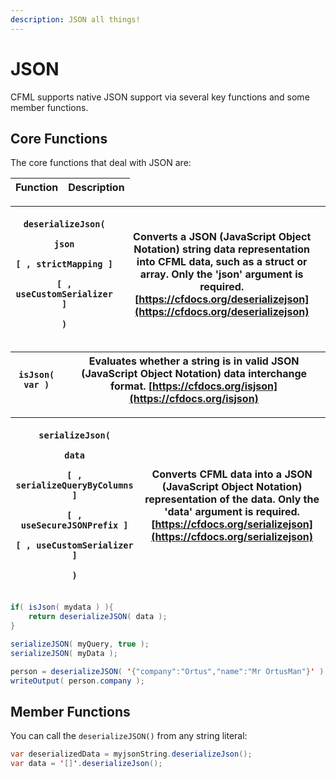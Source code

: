 ```yaml
---
description: JSON all things!
---
```


# JSON

CFML supports native JSON support via several key functions and some member functions.

## Core Functions

The core functions that deal with JSON are:

| Function | Description |
| -------- | ----------- |

| <p><code>deserializeJson(</code></p><p> <code>json</code></p><p> <code>[ , strictMapping ]</code></p><p> <code>[ , useCustomSerializer ]</code></p><p><code>)</code></p> | Converts a JSON (JavaScript Object Notation) string data representation into CFML data, such as a struct or array. Only the 'json' argument is required. [https://cfdocs.org/deserializejson](https://cfdocs.org/deserializejson) |
| ------------------------------------------------------------------------------------------------------------------------------------------------------------------------ | --------------------------------------------------------------------------------------------------------------------------------------------------------------------------------------------------------------------------------- |

| `isJson( var )` | Evaluates whether a string is in valid JSON (JavaScript Object Notation) data interchange format. [https://cfdocs.org/isjson](https://cfdocs.org/isjson) |
| --------------- | -------------------------------------------------------------------------------------------------------------------------------------------------------- |

| <p><code>serializeJson(</code></p><p> <code>data</code></p><p> <code>[ , serializeQueryByColumns ]</code></p><p> <code>[ , useSecureJSONPrefix ]</code></p><p> <code>[ , useCustomSerializer ]</code></p><p><code>)</code></p> | Converts CFML data into a JSON (JavaScript Object Notation) representation of the data. Only the 'data' argument is required. [https://cfdocs.org/serializejson](https://cfdocs.org/serializejson) |
| ------------------------------------------------------------------------------------------------------------------------------------------------------------------------------------------------------------------------------ | -------------------------------------------------------------------------------------------------------------------------------------------------------------------------------------------------- |

```java
if( isJson( mydata ) ){
    return deserializeJSON( data );
}

serializeJSON( myQuery, true );
serializeJSON( myData );

person = deserializeJSON( '{"company":"Ortus","name":"Mr OrtusMan"}' );
writeOutput( person.company );
```

## Member Functions

You can call the `deserializeJSON()` from any string literal:

```java
var deserializedData = myjsonString.deserializeJson();
var data = '[]'.deserializeJson();
```
